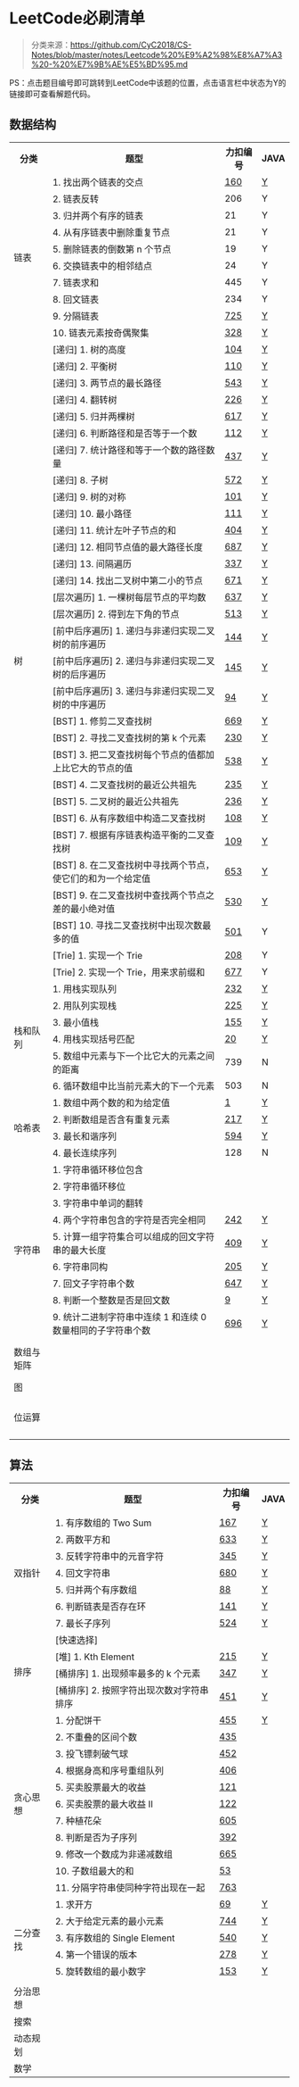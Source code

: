 # LeetCode必刷清单
> 分类来源：https://github.com/CyC2018/CS-Notes/blob/master/notes/Leetcode%20%E9%A2%98%E8%A7%A3%20-%20%E7%9B%AE%E5%BD%95.md

PS：点击题目编号即可跳转到LeetCode中该题的位置，点击语言栏中状态为Y的链接即可查看解题代码。

## 数据结构
<table>
	<tr>
	    <th>分类</th>
	    <th>题型</th>
	    <th>力扣编号</th>  
	    <th>JAVA</th>  
	</tr >
	<tr >
	    <td rowspan="10">链表</td>
	    <td>1. 找出两个链表的交点</td>
	    <td><a href="https://leetcode-cn.com/problems/intersection-of-two-linked-lists/" target="_blank" title="查看LeetCode题目">160</a></td>
	    <td><a href="" target="_blank" title="查看解题代码">Y</a></td>
	</tr>
	<tr>
	    <td>2. 链表反转</td>
	    <td>206</td>
	    <td>Y</td>
	</tr>
	<tr>
	    <td>3. 归并两个有序的链表</td>
	    <td>21</td>
	    <td>Y</td>
	</tr>
	<tr>
	    <td>4. 从有序链表中删除重复节点</td>
	    <td>21</td>
	    <td>Y</td>
	</tr>
	<tr>
	    <td>5. 删除链表的倒数第 n 个节点</td>
	    <td>19</td>
	    <td>Y</td>
	</tr>
	<tr>
	    <td>6. 交换链表中的相邻结点</td>
	    <td>24</td>
	    <td>Y</td>
	</tr>
	<tr>
	    <td>7. 链表求和</td>
	    <td>445</td>
	    <td>Y</td>
	</tr>
	<tr>
	    <td>8. 回文链表</td>
	    <td>234</td>
	    <td>Y</td>
	</tr>
	<tr>
	    <td>9. 分隔链表</td>
	    <td><a href="https://leetcode-cn.com/problems/split-linked-list-in-parts" target="_blank" title="查看LeetCode题目">725</a></td>
	    <td><a href="https://github.com/intflag/LeetCodeAC/blob/master/java/725.%E5%88%86%E9%9A%94%E9%93%BE%E8%A1%A8.java" target="_blank" title="查看解题代码">Y</a></td>
	</tr>
	<tr>
	    <td>10. 链表元素按奇偶聚集</td>
	    <td><a href="https://leetcode-cn.com/problems/odd-even-linked-list" target="_blank" title="查看LeetCode题目">328</a></td>
	    <td><a href="https://github.com/intflag/LeetCodeAC/blob/master/java/328.%E5%A5%87%E5%81%B6%E9%93%BE%E8%A1%A8.java" target="_blank" title="查看解题代码">Y</a></td>
	</tr>
    <tr >
	    <td rowspan="31">树</td>
	    <td>[递归] 1. 树的高度</td>
	    <td><a href="https://leetcode-cn.com/problems/maximum-depth-of-binary-tree/description/" target="_blank" title="查看LeetCode题目">104</a></td>
	    <td><a href="https://github.com/intflag/LeetCodeAC/blob/master/java/104.%E4%BA%8C%E5%8F%89%E6%A0%91%E7%9A%84%E6%9C%80%E5%A4%A7%E6%B7%B1%E5%BA%A6.java" target="_blank" title="查看解题代码">Y</a></td>
	</tr>
	<tr>
	    <td>[递归] 2. 平衡树</td>
	    <td><a href="https://leetcode-cn.com/problems/balanced-binary-tree/description/" target="_blank" title="查看LeetCode题目">110</a></td>
	    <td><a href="https://github.com/intflag/LeetCodeAC/blob/master/java/110.%E5%B9%B3%E8%A1%A1%E4%BA%8C%E5%8F%89%E6%A0%91.java" target="_blank" title="查看解题代码">Y</a></td>
	</tr>
	<tr>
	    <td>[递归] 3. 两节点的最长路径</td>
	    <td><a href="https://leetcode-cn.com/problems/diameter-of-binary-tree/description/" target="_blank" title="查看LeetCode题目">543</a></td>
	    <td><a href="https://github.com/intflag/LeetCodeAC/blob/master/java/543.%E4%BA%8C%E5%8F%89%E6%A0%91%E7%9A%84%E7%9B%B4%E5%BE%84.java" target="_blank" title="查看解题代码">Y</a></td>
	</tr>
	<tr>
	    <td>[递归] 4. 翻转树</td>
	    <td><a href="https://leetcode-cn.com/problems/invert-binary-tree/description/" target="_blank" title="查看LeetCode题目">226</a></td>
	    <td><a href="https://github.com/intflag/LeetCodeAC/blob/master/java/226.%E7%BF%BB%E8%BD%AC%E4%BA%8C%E5%8F%89%E6%A0%91.java" target="_blank" title="查看解题代码">Y</a></td>
	</tr>
	<tr>
	    <td>[递归] 5. 归并两棵树</td>
	    <td><a href="https://leetcode-cn.com/problems/merge-two-binary-trees/description/" target="_blank" title="查看LeetCode题目">617</a></td>
	    <td><a href="https://github.com/intflag/LeetCodeAC/blob/master/java/617.%E5%90%88%E5%B9%B6%E4%BA%8C%E5%8F%89%E6%A0%91.java" target="_blank" title="查看解题代码">Y</a></td>
	</tr>
	<tr>
	    <td>[递归] 6. 判断路径和是否等于一个数</td>
	    <td><a href="https://leetcode-cn.com/problems/path-sum/description/" target="_blank" title="查看LeetCode题目">112</a></td>
	    <td><a href="https://github.com/intflag/LeetCodeAC/blob/master/java/112.%E8%B7%AF%E5%BE%84%E6%80%BB%E5%92%8C.java" target="_blank" title="查看解题代码">Y</a></td>
	</tr>
	<tr>
	    <td>[递归] 7. 统计路径和等于一个数的路径数量</td>
	    <td><a href="https://leetcode-cn.com/problems/path-sum-iii/description/" target="_blank" title="查看LeetCode题目">437</a></td>
	    <td><a href="https://github.com/intflag/LeetCodeAC/blob/master/java/437.%E8%B7%AF%E5%BE%84%E6%80%BB%E5%92%8C-iii.java" target="_blank" title="查看解题代码">Y</a></td>
	</tr>
	<tr>
	    <td>[递归] 8. 子树</td>
	    <td><a href="https://leetcode-cn.com/problems/subtree-of-another-tree/description/" target="_blank" title="查看LeetCode题目">572</a></td>
	    <td><a href="https://github.com/intflag/LeetCodeAC/blob/master/java/572.%E5%8F%A6%E4%B8%80%E4%B8%AA%E6%A0%91%E7%9A%84%E5%AD%90%E6%A0%91.java" target="_blank" title="查看解题代码">Y</a></td>
	</tr>
	<tr>
	    <td>[递归] 9. 树的对称</td>
	    <td><a href="https://leetcode-cn.com/problems/symmetric-tree/description/" target="_blank" title="查看LeetCode题目">101</a></td>
	    <td><a href="https://github.com/intflag/LeetCodeAC/blob/master/java/101.%E5%AF%B9%E7%A7%B0%E4%BA%8C%E5%8F%89%E6%A0%91.java" target="_blank" title="查看解题代码">Y</a></td>
	</tr>
	<tr>
	    <td>[递归] 10. 最小路径</td>
	    <td><a href="https://leetcode-cn.com/problems/minimum-depth-of-binary-tree/description/" target="_blank" title="查看LeetCode题目">111</a></td>
	    <td><a href="https://github.com/intflag/LeetCodeAC/blob/master/java/111.%E4%BA%8C%E5%8F%89%E6%A0%91%E7%9A%84%E6%9C%80%E5%B0%8F%E6%B7%B1%E5%BA%A6.java" target="_blank" title="查看解题代码">Y</a></td>
	</tr>
	<tr>
	    <td>[递归] 11. 统计左叶子节点的和</td>
	    <td><a href="https://leetcode-cn.com/problems/sum-of-left-leaves/description/" target="_blank" title="查看LeetCode题目">404</a></td>
	    <td><a href="https://github.com/intflag/LeetCodeAC/blob/master/java/404.%E5%B7%A6%E5%8F%B6%E5%AD%90%E4%B9%8B%E5%92%8C.java" target="_blank" title="查看解题代码">Y</a></td>
	</tr>
	<tr>
	    <td>[递归] 12. 相同节点值的最大路径长度</td>
	    <td><a href="https://leetcode-cn.com/problems/longest-univalue-path/" target="_blank" title="查看LeetCode题目">687</a></td>
	    <td><a href="https://github.com/intflag/LeetCodeAC/blob/master/java/687.%E6%9C%80%E9%95%BF%E5%90%8C%E5%80%BC%E8%B7%AF%E5%BE%84.java" target="_blank" title="查看解题代码">Y</a></td>
	</tr>
	<tr>
	    <td>[递归] 13. 间隔遍历</td>
	    <td><a href="https://leetcode-cn.com/problems/house-robber-iii/description/" target="_blank" title="查看LeetCode题目">337</a></td>
	    <td><a href="https://github.com/intflag/LeetCodeAC/blob/master/java/337.%E6%89%93%E5%AE%B6%E5%8A%AB%E8%88%8D-iii.java" target="_blank" title="查看解题代码">Y</a></td>
	</tr>
	<tr>
	    <td>[递归] 14. 找出二叉树中第二小的节点</td>
	    <td><a href="https://leetcode-cn.com/problems/second-minimum-node-in-a-binary-tree/description/" target="_blank" title="查看LeetCode题目">671</a></td>
	    <td><a href="https://github.com/intflag/LeetCodeAC/blob/master/java/671.%E4%BA%8C%E5%8F%89%E6%A0%91%E4%B8%AD%E7%AC%AC%E4%BA%8C%E5%B0%8F%E7%9A%84%E8%8A%82%E7%82%B9.java" target="_blank" title="查看解题代码">Y</a></td>
	</tr>
	<tr>
	    <td>[层次遍历] 1. 一棵树每层节点的平均数</td>
	    <td><a href="https://leetcode-cn.com/problems/average-of-levels-in-binary-tree/description/" target="_blank" title="查看LeetCode题目">637</a></td>
	    <td><a href="https://github.com/intflag/LeetCodeAC/blob/master/java/637.%E4%BA%8C%E5%8F%89%E6%A0%91%E7%9A%84%E5%B1%82%E5%B9%B3%E5%9D%87%E5%80%BC.java" target="_blank" title="查看解题代码">Y</a></td>
	</tr>
	<tr>
	    <td>[层次遍历] 2. 得到左下角的节点</td>
	    <td><a href="https://leetcode-cn.com/problems/find-bottom-left-tree-value/description/" target="_blank" title="查看LeetCode题目">513</a></td>
	    <td><a href="https://github.com/intflag/LeetCodeAC/blob/master/java/513.%E6%89%BE%E6%A0%91%E5%B7%A6%E4%B8%8B%E8%A7%92%E7%9A%84%E5%80%BC.java" target="_blank" title="查看解题代码">Y</a></td>
	</tr>
	<tr>
	    <td>[前中后序遍历] 1. 递归与非递归实现二叉树的前序遍历</td>
	    <td><a href="https://leetcode-cn.com/problems/binary-tree-preorder-traversal/description/" target="_blank" title="查看LeetCode题目">144</a></td>
	    <td><a href="https://github.com/intflag/LeetCodeAC/blob/master/java/144.%E4%BA%8C%E5%8F%89%E6%A0%91%E7%9A%84%E5%89%8D%E5%BA%8F%E9%81%8D%E5%8E%86.java" target="_blank" title="查看解题代码">Y</a></td>
	</tr>
	<tr>
	    <td>[前中后序遍历] 2. 递归与非递归实现二叉树的后序遍历</td>
	    <td><a href="https://leetcode-cn.com/problems/binary-tree-postorder-traversal/description/" target="_blank" title="查看LeetCode题目">145</a></td>
	    <td><a href="https://github.com/intflag/LeetCodeAC/blob/master/java/145.%E4%BA%8C%E5%8F%89%E6%A0%91%E7%9A%84%E5%90%8E%E5%BA%8F%E9%81%8D%E5%8E%86.java" target="_blank" title="查看解题代码">Y</a></td>
	</tr>
	<tr>
	    <td>[前中后序遍历] 3. 递归与非递归实现二叉树的中序遍历</td>
	    <td><a href="https://leetcode-cn.com/problems/binary-tree-inorder-traversal/description/" target="_blank" title="查看LeetCode题目">94</a></td>
	    <td><a href="https://github.com/intflag/LeetCodeAC/blob/master/java/94.%E4%BA%8C%E5%8F%89%E6%A0%91%E7%9A%84%E4%B8%AD%E5%BA%8F%E9%81%8D%E5%8E%86.java" target="_blank" title="查看解题代码">Y</a></td>
	</tr>
	<tr >
	    <td>[BST] 1. 修剪二叉查找树</td>
	    <td><a href="https://leetcode-cn.com/problems/trim-a-binary-search-tree/description/" target="_blank" title="查看LeetCode题目">669</a></td>
	    <td><a href="https://github.com/intflag/LeetCodeAC/blob/master/java/669.%E4%BF%AE%E5%89%AA%E4%BA%8C%E5%8F%89%E6%90%9C%E7%B4%A2%E6%A0%91.java" target="_blank" title="查看解题代码">Y</a></td>
	</tr>
	<tr >
	    <td>[BST] 2. 寻找二叉查找树的第 k 个元素</td>
	    <td><a href="https://leetcode-cn.com/problems/kth-smallest-element-in-a-bst/description/" target="_blank" title="查看LeetCode题目">230</a></td>
	    <td><a href="https://github.com/intflag/LeetCodeAC/blob/master/java/230.%E4%BA%8C%E5%8F%89%E6%90%9C%E7%B4%A2%E6%A0%91%E4%B8%AD%E7%AC%ACk%E5%B0%8F%E7%9A%84%E5%85%83%E7%B4%A0.java" target="_blank" title="查看解题代码">Y</a></td>
	</tr>
	<tr >
	    <td>[BST] 3. 把二叉查找树每个节点的值都加上比它大的节点的值</td>
	    <td><a href="https://leetcode-cn.com/problems/convert-bst-to-greater-tree/description/" target="_blank" title="查看LeetCode题目">538</a></td>
	    <td><a href="https://github.com/intflag/LeetCodeAC/blob/master/java/538.%E6%8A%8A%E4%BA%8C%E5%8F%89%E6%90%9C%E7%B4%A2%E6%A0%91%E8%BD%AC%E6%8D%A2%E4%B8%BA%E7%B4%AF%E5%8A%A0%E6%A0%91.java" target="_blank" title="查看解题代码">Y</a></td>
	</tr>
	<tr >
	    <td>[BST] 4. 二叉查找树的最近公共祖先</td>
	    <td><a href="https://leetcode-cn.com/problems/lowest-common-ancestor-of-a-binary-search-tree/description/" target="_blank" title="查看LeetCode题目">235</a></td>
	    <td><a href="https://github.com/intflag/LeetCodeAC/blob/master/java/235.%E4%BA%8C%E5%8F%89%E6%90%9C%E7%B4%A2%E6%A0%91%E7%9A%84%E6%9C%80%E8%BF%91%E5%85%AC%E5%85%B1%E7%A5%96%E5%85%88.java" target="_blank" title="查看解题代码">Y</a></td>
	</tr>
	<tr >
	    <td>[BST] 5. 二叉树的最近公共祖先</td>
	    <td><a href="https://leetcode-cn.com/problems/lowest-common-ancestor-of-a-binary-tree/description/" target="_blank" title="查看LeetCode题目">236</a></td>
	    <td><a href="https://github.com/intflag/LeetCodeAC/blob/master/java/236.%E4%BA%8C%E5%8F%89%E6%A0%91%E7%9A%84%E6%9C%80%E8%BF%91%E5%85%AC%E5%85%B1%E7%A5%96%E5%85%88.java" target="_blank" title="查看解题代码">Y</a></td>
	</tr>
	<tr >
	    <td>[BST] 6. 从有序数组中构造二叉查找树</td>
	    <td><a href="https://leetcode-cn.com/problems/convert-sorted-array-to-binary-search-tree/description/" target="_blank" title="查看LeetCode题目">108</a></td>
	    <td><a href="https://github.com/intflag/LeetCodeAC/blob/master/java/108.%E5%B0%86%E6%9C%89%E5%BA%8F%E6%95%B0%E7%BB%84%E8%BD%AC%E6%8D%A2%E4%B8%BA%E4%BA%8C%E5%8F%89%E6%90%9C%E7%B4%A2%E6%A0%91.java" target="_blank" title="查看解题代码">Y</a></td>
	</tr>
	<tr >
	    <td>[BST] 7. 根据有序链表构造平衡的二叉查找树</td>
	    <td><a href="https://leetcode-cn.com/problems/convert-sorted-list-to-binary-search-tree/description/" target="_blank" title="查看LeetCode题目">109</a></td>
	    <td><a href="https://github.com/intflag/LeetCodeAC/blob/master/java/109.%E6%9C%89%E5%BA%8F%E9%93%BE%E8%A1%A8%E8%BD%AC%E6%8D%A2%E4%BA%8C%E5%8F%89%E6%90%9C%E7%B4%A2%E6%A0%91.java" target="_blank" title="查看解题代码">Y</a></td>
	</tr>
	<tr >
	    <td>[BST] 8. 在二叉查找树中寻找两个节点，使它们的和为一个给定值</td>
	    <td><a href="https://leetcode-cn.com/problems/two-sum-iv-input-is-a-bst/description/" target="_blank" title="查看LeetCode题目">653</a></td>
	    <td><a href="https://github.com/intflag/LeetCodeAC/blob/master/java/653.%E4%B8%A4%E6%95%B0%E4%B9%8B%E5%92%8C-iv-%E8%BE%93%E5%85%A5-bst.java" target="_blank" title="查看解题代码">Y</a></td>
	</tr>
	<tr >
	    <td>[BST] 9. 在二叉查找树中查找两个节点之差的最小绝对值</td>
	    <td><a href="https://leetcode-cn.com/problems/minimum-absolute-difference-in-bst/description/" target="_blank" title="查看LeetCode题目">530</a></td>
	    <td><a href="https://github.com/intflag/LeetCodeAC/blob/master/java/530.%E4%BA%8C%E5%8F%89%E6%90%9C%E7%B4%A2%E6%A0%91%E7%9A%84%E6%9C%80%E5%B0%8F%E7%BB%9D%E5%AF%B9%E5%B7%AE.java" target="_blank" title="查看解题代码">Y</a></td>
	</tr>
	<tr >
	    <td>[BST] 10. 寻找二叉查找树中出现次数最多的值</td>
	    <td><a href="https://leetcode-cn.com/problems/find-mode-in-binary-search-tree/description/" target="_blank" title="查看LeetCode题目">501</a></td>
	    <td>Y</td>
	</tr>
	<tr >
	    <td>[Trie] 1. 实现一个 Trie</td>
	    <td><a href="https://leetcode-cn.com/problems/implement-trie-prefix-tree/description/" target="_blank" title="查看LeetCode题目">208</a></td>
	    <td>Y</td>
	</tr>
	<tr >
	    <td>[Trie] 2. 实现一个 Trie，用来求前缀和</td>
	    <td><a href="https://leetcode-cn.com/problems/map-sum-pairs/description/" target="_blank" title="查看LeetCode题目">677</a></td>
	    <td>Y</td>
	</tr>
	<tr >
	    <td rowspan="6">栈和队列</td>
	    <td>1. 用栈实现队列</td>
	    <td><a href="https://leetcode-cn.com/problems/implement-queue-using-stacks" target="_blank" title="查看LeetCode题目">232</a></td>
	    <td><a href="https://github.com/intflag/LeetCodeAC/blob/master/java/232.%E7%94%A8%E6%A0%88%E5%AE%9E%E7%8E%B0%E9%98%9F%E5%88%97.java" target="_blank" title="查看解题代码">Y</a></td>
	</tr>
	<tr >
	    <td>2. 用队列实现栈</td>
	    <td><a href="https://leetcode-cn.com/problems/implement-stack-using-queues" target="_blank" title="查看LeetCode题目">225</a></td>
	    <td><a href="https://github.com/intflag/LeetCodeAC/blob/master/java/225.%E7%94%A8%E9%98%9F%E5%88%97%E5%AE%9E%E7%8E%B0%E6%A0%88.java" target="_blank" title="查看解题代码">Y</a></td>
	</tr>
	<tr >
	    <td>3. 最小值栈</td>
	    <td><a href="https://leetcode-cn.com/problems/min-stack" target="_blank" title="查看LeetCode题目">155</a></td>
	    <td><a href="https://github.com/intflag/LeetCodeAC/blob/master/java/155.%E6%9C%80%E5%B0%8F%E6%A0%88.java" target="_blank" title="查看解题代码">Y</a></td>
	</tr>
	<tr >
	    <td>4. 用栈实现括号匹配</td>
	    <td><a href="https://leetcode-cn.com/problems/valid-parentheses" target="_blank" title="查看LeetCode题目">20</a></td>
	    <td><a href="https://github.com/intflag/LeetCodeAC/blob/master/java/20.%E6%9C%89%E6%95%88%E7%9A%84%E6%8B%AC%E5%8F%B7.java" target="_blank" title="查看解题代码">Y</a></td>
	</tr>
	<tr >
	    <td>5. 数组中元素与下一个比它大的元素之间的距离</td>
	    <td>739</td>
	    <td>N</td>
	</tr>
	<tr >
	    <td>6. 循环数组中比当前元素大的下一个元素</td>
	    <td>503</td>
	    <td>N</td>
	</tr>
    <tr >
	    <td rowspan="4">哈希表</td>
	    <td>1. 数组中两个数的和为给定值</td>
	    <td><a href="https://leetcode-cn.com/problems/two-sum" target="_blank" title="查看LeetCode题目">1</a></td>
	    <td><a href="https://github.com/intflag/LeetCodeAC/blob/master/java/1.%E4%B8%A4%E6%95%B0%E4%B9%8B%E5%92%8C.java" target="_blank" title="查看解题代码">Y</a></td>
	</tr>
    <tr >
	    <td>2. 判断数组是否含有重复元素</td>
	    <td><a href="https://leetcode-cn.com/problems/contains-duplicate" target="_blank" title="查看LeetCode题目">217</a></td>
	    <td><a href="https://github.com/intflag/LeetCodeAC/blob/master/java/217.%E5%AD%98%E5%9C%A8%E9%87%8D%E5%A4%8D%E5%85%83%E7%B4%A0.java" target="_blank" title="查看解题代码">Y</a></td>
	</tr>
    <tr >
	    <td>3. 最长和谐序列</td>
	    <td><a href="https://leetcode-cn.com/problems/longest-harmonious-subsequence" target="_blank" title="查看LeetCode题目">594</a></td>
	    <td><a href="https://github.com/intflag/LeetCodeAC/blob/master/java/594.%E6%9C%80%E9%95%BF%E5%92%8C%E8%B0%90%E5%AD%90%E5%BA%8F%E5%88%97.java" target="_blank" title="查看解题代码">Y</a></td>
	</tr>
    <tr >
	    <td>4. 最长连续序列</td>
	    <td>128</td>
	    <td>N</td>
	</tr>
    <tr >
	    <td rowspan="9">字符串</td>
	    <td>1. 字符串循环移位包含</td>
	    <td></td>
	    <td></td>
	</tr>
    <tr >
	    <td>2. 字符串循环移位</td>
	    <td></td>
	    <td></td>
	</tr>
    <tr >
	    <td>3. 字符串中单词的翻转</td>
	    <td></td>
	    <td></td>
	</tr>
    <tr >
	    <td>4. 两个字符串包含的字符是否完全相同</td>
	    <td><a href="https://leetcode-cn.com/problems/valid-anagram" target="_blank" title="查看LeetCode题目">242</a></td>
	    <td><a href="https://github.com/intflag/LeetCodeAC/blob/master/java/242.%E6%9C%89%E6%95%88%E7%9A%84%E5%AD%97%E6%AF%8D%E5%BC%82%E4%BD%8D%E8%AF%8D.java" target="_blank" title="查看解题代码">Y</a></td>
	</tr>
    <tr >
	    <td>5. 计算一组字符集合可以组成的回文字符串的最大长度</td>
	    <td><a href="https://leetcode-cn.com/problems/longest-palindrome" target="_blank" title="查看LeetCode题目">409</a></td>
	    <td><a href="https://github.com/intflag/LeetCodeAC/blob/master/java/409.%E6%9C%80%E9%95%BF%E5%9B%9E%E6%96%87%E4%B8%B2.java" target="_blank" title="查看解题代码">Y</a></td>
	</tr>
    <tr >
	    <td>6. 字符串同构</td>
	    <td><a href="https://leetcode-cn.com/problems/isomorphic-strings" target="_blank" title="查看LeetCode题目">205</a></td>
	    <td><a href="https://github.com/intflag/LeetCodeAC/blob/master/java/205.%E5%90%8C%E6%9E%84%E5%AD%97%E7%AC%A6%E4%B8%B2.java" target="_blank" title="查看解题代码">Y</a></td>
	</tr>
    <tr >
	    <td>7. 回文子字符串个数</td>
	    <td><a href="https://leetcode-cn.com/problems/palindromic-substrings" target="_blank" title="查看LeetCode题目">647</a></td>
	    <td><a href="https://github.com/intflag/LeetCodeAC/blob/master/java/647.%E5%9B%9E%E6%96%87%E5%AD%90%E4%B8%B2.java" target="_blank" title="查看解题代码">Y</a></td>
	</tr>
    <tr >
	    <td>8. 判断一个整数是否是回文数</td>
	    <td><a href="https://leetcode-cn.com/problems/palindrome-number" target="_blank" title="查看LeetCode题目">9</a></td>
	    <td><a href="https://github.com/intflag/LeetCodeAC/blob/master/java/9.%E5%9B%9E%E6%96%87%E6%95%B0.java" target="_blank" title="查看解题代码">Y</a></td>
	</tr>
    <tr >
	    <td>9. 统计二进制字符串中连续 1 和连续 0 数量相同的子字符串个数</td>
	    <td><a href="https://leetcode-cn.com/problems/count-binary-substrings" target="_blank" title="查看LeetCode题目">696</a></td>
	    <td><a href="https://github.com/intflag/LeetCodeAC/blob/master/java/696.%E8%AE%A1%E6%95%B0%E4%BA%8C%E8%BF%9B%E5%88%B6%E5%AD%90%E4%B8%B2.java" target="_blank" title="查看解题代码">Y</a></td>
	</tr>
    <tr >
	    <td rowspan="12">数组与矩阵</td>
	    <td></td>
	    <td></td>
	    <td></td>
	</tr>
    <tr >
	    <td></td>
	    <td></td>
	    <td></td>
	</tr>
    <tr >
	    <td></td>
	    <td></td>
	    <td></td>
	</tr>
    <tr >
	    <td></td>
	    <td></td>
	    <td></td>
	</tr>
    <tr >
	    <td></td>
	    <td></td>
	    <td></td>
	</tr>
    <tr >
	    <td></td>
	    <td></td>
	    <td></td>
	</tr>
    <tr >
	    <td></td>
	    <td></td>
	    <td></td>
	</tr>
    <tr >
	    <td></td>
	    <td></td>
	    <td></td>
	</tr>
    <tr >
	    <td></td>
	    <td></td>
	    <td></td>
	</tr>
    <tr >
	    <td></td>
	    <td></td>
	    <td></td>
	</tr>
    <tr >
	    <td></td>
	    <td></td>
	    <td></td>
	</tr>
    <tr >
	    <td></td>
	    <td></td>
	    <td></td>
	</tr>
    <tr >
	    <td rowspan="4">图</td>
	    <td></td>
	    <td></td>
	    <td></td>
	</tr>
    <tr >
	    <td></td>
	    <td></td>
	    <td></td>
	</tr>
    <tr >
	    <td></td>
	    <td></td>
	    <td></td>
	</tr>
    <tr >
	    <td></td>
	    <td></td>
	    <td></td>
	</tr>
    <tr >
	    <td rowspan="13">位运算</td>
	    <td></td>
	    <td></td>
	    <td></td>
	</tr>
    <tr >
	    <td></td>
	    <td></td>
	    <td></td>
	</tr>
    <tr >
	    <td></td>
	    <td></td>
	    <td></td>
	</tr>
    <tr >
	    <td></td>
	    <td></td>
	    <td></td>
	</tr>
    <tr >
	    <td></td>
	    <td></td>
	    <td></td>
	</tr>
    <tr >
	    <td></td>
	    <td></td>
	    <td></td>
	</tr>
    <tr >
	    <td></td>
	    <td></td>
	    <td></td>
	</tr>
    <tr >
	    <td></td>
	    <td></td>
	    <td></td>
	</tr>
    <tr >
	    <td></td>
	    <td></td>
	    <td></td>
	</tr>
    <tr >
	    <td></td>
	    <td></td>
	    <td></td>
	</tr>
    <tr >
	    <td></td>
	    <td></td>
	    <td></td>
	</tr>
    <tr >
	    <td></td>
	    <td></td>
	    <td></td>
	</tr>
    <tr >
	    <td></td>
	    <td></td>
	    <td></td>
	</tr>
</table>

## 算法
<table>
	<tr>
	    <th>分类</th>
	    <th>题型</th>
	    <th>力扣编号</th>  
	    <th>JAVA</th>  
	</tr >
    <tr >
	    <td rowspan="7">双指针</td>
	    <td>1. 有序数组的 Two Sum</td>
	    <td><a href="https://leetcode-cn.com/problems/two-sum-ii-input-array-is-sorted" target="_blank" title="查看LeetCode题目">167</a></td>
	    <td><a href="https://github.com/intflag/LeetCodeAC/blob/master/java/167.%E4%B8%A4%E6%95%B0%E4%B9%8B%E5%92%8C-ii-%E8%BE%93%E5%85%A5%E6%9C%89%E5%BA%8F%E6%95%B0%E7%BB%84.java" target="_blank" title="查看解题代码">Y</a></td>
	</tr>
    <tr >
	    <td>2. 两数平方和</td>
	    <td><a href="https://leetcode-cn.com/problems/sum-of-square-numbers" target="_blank" title="查看LeetCode题目">633</a></td>
	    <td><a href="https://github.com/intflag/LeetCodeAC/blob/master/java/633.%E5%B9%B3%E6%96%B9%E6%95%B0%E4%B9%8B%E5%92%8C.java" target="_blank" title="查看解题代码">Y</a></td>
	</tr>
    <tr >
	    <td>3. 反转字符串中的元音字符</td>
	    <td><a href="https://leetcode-cn.com/problems/reverse-vowels-of-a-string" target="_blank" title="查看LeetCode题目">345</a></td>
	    <td><a href="https://github.com/intflag/LeetCodeAC/blob/master/java/345.%E5%8F%8D%E8%BD%AC%E5%AD%97%E7%AC%A6%E4%B8%B2%E4%B8%AD%E7%9A%84%E5%85%83%E9%9F%B3%E5%AD%97%E6%AF%8D.java" target="_blank" title="查看解题代码">Y</a></td>
	</tr>
    <tr >
	    <td>4. 回文字符串</td>
	    <td><a href="https://leetcode-cn.com/problems/valid-palindrome-ii" target="_blank" title="查看LeetCode题目">680</a></td>
	    <td><a href="https://github.com/intflag/LeetCodeAC/blob/master/java/680.%E9%AA%8C%E8%AF%81%E5%9B%9E%E6%96%87%E5%AD%97%E7%AC%A6%E4%B8%B2-%E2%85%B1.java" target="_blank" title="查看解题代码">Y</a></td>
	</tr>
    <tr >
	    <td>5. 归并两个有序数组</td>
	    <td><a href="https://leetcode-cn.com/problems/merge-sorted-array" target="_blank" title="查看LeetCode题目">88</a></td>
	    <td><a href="https://github.com/intflag/LeetCodeAC/blob/master/java/88.%E5%90%88%E5%B9%B6%E4%B8%A4%E4%B8%AA%E6%9C%89%E5%BA%8F%E6%95%B0%E7%BB%84.java" target="_blank" title="查看解题代码">Y</a></td>
	</tr>
    <tr >
	    <td>6. 判断链表是否存在环</td>
	    <td><a href="https://leetcode-cn.com/problems/linked-list-cycle" target="_blank" title="查看LeetCode题目">141</a></td>
	    <td><a href="https://github.com/intflag/LeetCodeAC/blob/master/java/141.%E7%8E%AF%E5%BD%A2%E9%93%BE%E8%A1%A8.java" target="_blank" title="查看解题代码">Y</a></td>
	</tr>
    <tr >
	    <td>7. 最长子序列</td>
	    <td><a href="https://leetcode-cn.com/problems/longest-word-in-dictionary-through-deleting" target="_blank" title="查看LeetCode题目">524</a></td>
	    <td><a href="https://github.com/intflag/LeetCodeAC/blob/master/java/524.%E9%80%9A%E8%BF%87%E5%88%A0%E9%99%A4%E5%AD%97%E6%AF%8D%E5%8C%B9%E9%85%8D%E5%88%B0%E5%AD%97%E5%85%B8%E9%87%8C%E6%9C%80%E9%95%BF%E5%8D%95%E8%AF%8D.java" target="_blank" title="查看解题代码">Y</a></td>
	</tr>
    <tr >
	    <td rowspan="4">排序</td>
	    <td>[快速选择]</td>
	    <td></td>
	    <td></td>
	</tr>
    <tr >
	    <td>[堆] 1. Kth Element</td>
	    <td><a href="https://leetcode-cn.com/problems/kth-largest-element-in-an-array/description/" target="_blank" title="查看LeetCode题目">215</a></td>
	    <td><a href="https://github.com/intflag/LeetCodeAC/blob/master/java/215.%E6%95%B0%E7%BB%84%E4%B8%AD%E7%9A%84%E7%AC%ACk%E4%B8%AA%E6%9C%80%E5%A4%A7%E5%85%83%E7%B4%A0.java" target="_blank" title="查看解题代码">Y</a></td>
	</tr>
    <tr >
	    <td>[桶排序] 1. 出现频率最多的 k 个元素</td>
	    <td><a href="https://leetcode-cn.com/problems/top-k-frequent-elements/description/" target="_blank" title="查看LeetCode题目">347</a></td>
	    <td><a href="https://github.com/intflag/LeetCodeAC/blob/master/java/347.%E5%89%8D-k-%E4%B8%AA%E9%AB%98%E9%A2%91%E5%85%83%E7%B4%A0.java" target="_blank" title="查看解题代码">Y</a></td>
	</tr>
    <tr >
	    <td>[桶排序] 2. 按照字符出现次数对字符串排序</td>
	    <td><a href="https://leetcode-cn.com/problems/sort-characters-by-frequency/description/" target="_blank" title="查看LeetCode题目">451</a></td>
	    <td><a href="https://github.com/intflag/LeetCodeAC/blob/master/java/451.%E6%A0%B9%E6%8D%AE%E5%AD%97%E7%AC%A6%E5%87%BA%E7%8E%B0%E9%A2%91%E7%8E%87%E6%8E%92%E5%BA%8F.java" target="_blank" title="查看解题代码">Y</a></td>
	</tr>
	<tr >
	    <td rowspan="11">贪心思想</td>
	    <td>1. 分配饼干</td>
	    <td><a href="https://leetcode-cn.com/problems/assign-cookies/description/" target="_blank" title="查看LeetCode题目">455</a></td>
	    <td><a href="https://github.com/intflag/LeetCodeAC/blob/master/java/455.%E5%88%86%E5%8F%91%E9%A5%BC%E5%B9%B2.java" target="_blank" title="查看解题代码">Y</a></td>
	</tr>
    <tr >
	    <td>2. 不重叠的区间个数</td>
	    <td><a href="https://leetcode-cn.com/problems/non-overlapping-intervals/description/" target="_blank" title="查看LeetCode题目">435</a></td>
	    <td></td>
	</tr>
    <tr >
	    <td>3. 投飞镖刺破气球</td>
	    <td><a href="https://leetcode-cn.com/problems/minimum-number-of-arrows-to-burst-balloons/description/" target="_blank" title="查看LeetCode题目">452</a></td>
	    <td></td>
	</tr>
    <tr >
	    <td>4. 根据身高和序号重组队列</td>
	    <td><a href="https://leetcode-cn.com/problems/queue-reconstruction-by-height/description/" target="_blank" title="查看LeetCode题目">406</a></td>
	    <td></td>
	</tr>
    <tr >
	    <td>5. 买卖股票最大的收益</td>
	    <td><a href="https://leetcode-cn.com/problems/best-time-to-buy-and-sell-stock/description/" target="_blank" title="查看LeetCode题目">121</a></td>
	    <td></td>
	</tr>
    <tr >
	    <td>6. 买卖股票的最大收益 II</td>
	    <td><a href="https://leetcode-cn.com/problems/best-time-to-buy-and-sell-stock-ii/description/" target="_blank" title="查看LeetCode题目">122</a></td>
	    <td></td>
	</tr>
    <tr >
	    <td>7. 种植花朵</td>
	    <td><a href="https://leetcode-cn.com/problems/can-place-flowers/description/" target="_blank" title="查看LeetCode题目">605</a></td>
	    <td></td>
	</tr>
    <tr >
	    <td>8. 判断是否为子序列</td>
	    <td><a href="https://leetcode-cn.com/problems/is-subsequence/description/" target="_blank" title="查看LeetCode题目">392</a></td>
	    <td></td>
	</tr>
    <tr >
	    <td>9. 修改一个数成为非递减数组</td>
	    <td><a href="https://leetcode-cn.com/problems/non-decreasing-array/description/" target="_blank" title="查看LeetCode题目">665</a></td>
	    <td></td>
	</tr>
    <tr >
	    <td>10. 子数组最大的和</td>
	    <td><a href="https://leetcode-cn.com/problems/maximum-subarray/description/" target="_blank" title="查看LeetCode题目">53</a></td>
	    <td></td>
	</tr>
    <tr >
	    <td>11. 分隔字符串使同种字符出现在一起</td>
	    <td><a href="https://leetcode-cn.com/problems/partition-labels/description/" target="_blank" title="查看LeetCode题目">763</a></td>
	    <td></td>
	</tr>
	<tr >
	    <td rowspan="6">二分查找</td>
	    <td>1. 求开方</td>
	    <td><a href="https://leetcode-cn.com/problems/sqrtx/description/" target="_blank" title="查看LeetCode题目">69</a></td>
	    <td><a href="https://github.com/intflag/LeetCodeAC/blob/master/java/69.x-%E7%9A%84%E5%B9%B3%E6%96%B9%E6%A0%B9.java" target="_blank" title="查看解题代码">Y</a></td>
	</tr>
	<tr >
	    <td>2. 大于给定元素的最小元素</td>
	    <td><a href="https://leetcode-cn.com/problems/find-smallest-letter-greater-than-target/description/" target="_blank" title="查看LeetCode题目">744</a></td>
	    <td><a href="https://github.com/intflag/LeetCodeAC/blob/master/java/744.%E5%AF%BB%E6%89%BE%E6%AF%94%E7%9B%AE%E6%A0%87%E5%AD%97%E6%AF%8D%E5%A4%A7%E7%9A%84%E6%9C%80%E5%B0%8F%E5%AD%97%E6%AF%8D.java" target="_blank" title="查看解题代码">Y</a></td>
	</tr>
	<tr >
	    <td>3. 有序数组的 Single Element</td>
	    <td><a href="https://leetcode-cn.com/problems/single-element-in-a-sorted-array/description/" target="_blank" title="查看LeetCode题目">540</a></td>
	    <td><a href="https://github.com/intflag/LeetCodeAC/blob/master/java/540.%E6%9C%89%E5%BA%8F%E6%95%B0%E7%BB%84%E4%B8%AD%E7%9A%84%E5%8D%95%E4%B8%80%E5%85%83%E7%B4%A0.java" target="_blank" title="查看解题代码">Y</a></td>
	</tr>
	<tr >
	    <td>4. 第一个错误的版本</td>
	    <td><a href="https://leetcode-cn.com/problems/first-bad-version/description/" target="_blank" title="查看LeetCode题目">278</a></td>
	    <td><a href="https://github.com/intflag/LeetCodeAC/blob/master/java/278.%E7%AC%AC%E4%B8%80%E4%B8%AA%E9%94%99%E8%AF%AF%E7%9A%84%E7%89%88%E6%9C%AC.java" target="_blank" title="查看解题代码">Y</a></td>
	</tr>
	<tr >
	    <td>5. 旋转数组的最小数字</td>
	    <td><a href="https://leetcode-cn.com/problems/find-minimum-in-rotated-sorted-array/description/" target="_blank" title="查看LeetCode题目">153</a></td>
	    <td><a href="https://github.com/intflag/LeetCodeAC/blob/master/java/153.%E5%AF%BB%E6%89%BE%E6%97%8B%E8%BD%AC%E6%8E%92%E5%BA%8F%E6%95%B0%E7%BB%84%E4%B8%AD%E7%9A%84%E6%9C%80%E5%B0%8F%E5%80%BC.java" target="_blank" title="查看解题代码">Y</a></td>
	</tr>
	<tr >
	    <td></td>
	    <td></td>
	    <td></td>
	</tr>
	<tr >
	    <td rowspan="2">分治思想</td>
	    <td></td>
	    <td></td>
	    <td></td>
	</tr>
	<tr >
	    <td></td>
	    <td></td>
	    <td></td>
	</tr>
	<tr >
	    <td rowspan="2">搜索</td>
	    <td></td>
	    <td></td>
	    <td></td>
	</tr>
	<tr >
	    <td></td>
	    <td></td>
	    <td></td>
	</tr>
	<tr >
	    <td rowspan="2">动态规划</td>
	    <td></td>
	    <td></td>
	    <td></td>
	</tr>
	<tr >
	    <td></td>
	    <td></td>
	    <td></td>
	</tr>
	<tr >
	    <td rowspan="2">数学</td>
	    <td></td>
	    <td></td>
	    <td></td>
	</tr>
	<tr >
	    <td></td>
	    <td></td>
	    <td></td>
	</tr>
</table>